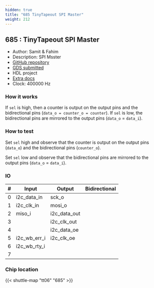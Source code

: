 ```yaml
---
hidden: true
title: "685 TinyTapeout SPI Master"
weight: 212
---
```


## 685 : TinyTapeout SPI Master

* Author: Samit & Fahim
* Description: SPI Msster 
* [GitHub repository](https://github.com/ReinstatedSamit/tt_um_I2C_to_SPI)
* [GDS submitted](https://github.com/ReinstatedSamit/tt_um_I2C_to_SPI/actions/runs/8748688536)
* HDL project
* [Extra docs](None)
* Clock: 400000 Hz

<!---

This file is used to generate your project datasheet. Please fill in the information below and delete any unused
sections.

You can also include images in this folder and reference them in the markdown. Each image must be less than
512 kb in size, and the combined size of all images must be less than 1 MB.
-->


### How it works

If `sel` is high, then a counter is output on the output pins and the bidirectional pins (`data_o = counter_o = counter`).
If `sel` is low, the bidirectional pins are mirrored to the output pins (`data_o` = `data_i`).

### How to test

Set `sel` high and observe that the counter is output on the output pins (`data_o`) and the bidirectional pins (`counter_o`).

Set `sel` low and observe that the bidirectional pins are mirrored to the output pins (`data_o` = `data_i`).


### IO

| # | Input          | Output         | Bidirectional   |
| - | -------------- | -------------- | --------------- |
| 0 | i2c_data_in | sck_o |  |
| 1 | i2c_clk_in | mosi_o |  |
| 2 | miso_i | i2c_data_out |  |
| 3 |  | i2c_clk_out |  |
| 4 |  | i2c_data_oe |  |
| 5 | i2c_wb_err_i | i2c_clk_oe |  |
| 6 | i2c_wb_rty_i |  |  |
| 7 |  |  |  |

### Chip location

{{< shuttle-map "tt06" "685" >}}
